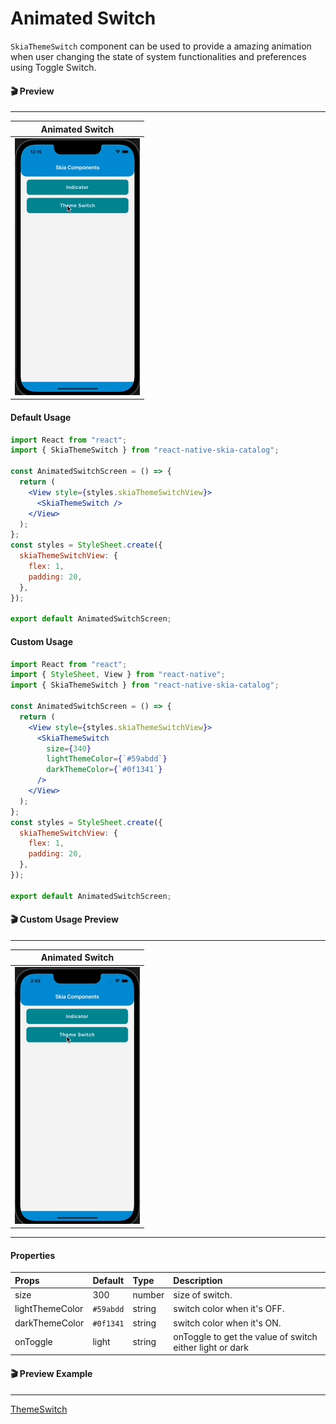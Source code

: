 # Animated Switch

`SkiaThemeSwitch` component can be used to provide a amazing animation when user changing the state of system functionalities and preferences using Toggle Switch.

#### 🎬 Preview

---

|             Animated Switch             |
| :-------------------------------------: |
| ![alt tag](/assets/SkiaThemeSwitch.gif) |

#### Default Usage

```jsx
import React from "react";
import { SkiaThemeSwitch } from "react-native-skia-catalog";

const AnimatedSwitchScreen = () => {
  return (
    <View style={styles.skiaThemeSwitchView}>
      <SkiaThemeSwitch />
    </View>
  );
};
const styles = StyleSheet.create({
  skiaThemeSwitchView: {
    flex: 1,
    padding: 20,
  },
});

export default AnimatedSwitchScreen;
```

#### Custom Usage

```jsx
import React from "react";
import { StyleSheet, View } from "react-native";
import { SkiaThemeSwitch } from "react-native-skia-catalog";

const AnimatedSwitchScreen = () => {
  return (
    <View style={styles.skiaThemeSwitchView}>
      <SkiaThemeSwitch
        size={340}
        lightThemeColor={`#59abdd`}
        darkThemeColor={`#0f1341`}
      />
    </View>
  );
};
const styles = StyleSheet.create({
  skiaThemeSwitchView: {
    flex: 1,
    padding: 20,
  },
});

export default AnimatedSwitchScreen;
```

#### 🎬 Custom Usage Preview

---

|                 Animated Switch                  |
| :----------------------------------------------: |
| ![alt tag](/assets/CustomUsageOfThemeSwitch.gif) |

---
#### Properties


| Props           | Default   | Type   | Description                                              |
| :-------------- | :-------- | :----- | :------------------------------------------------------- |
| size            | 300       | number | size of switch.                                          |
| lightThemeColor | `#59abdd` | string | switch color when it's OFF.                              |
| darkThemeColor  | `#0f1341` | string | switch color when it's ON.                               |
| onToggle        | light     | string | onToggle to get the value of switch either light or dark |

#### 🎬 Preview Example

---

[ThemeSwitch](/example/src/modules/ThemeSwitch/ThemeSwitchScreen.tsx)
